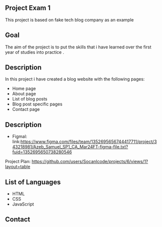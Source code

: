 ## Project Exam 1

This project is based on fake tech blog company as an example

## Goal

The aim of the project is to put the skills that i have learned over the first year of studies into practice .

## Description

In this project i have created a blog website with the following pages:

- Home page
- About page
- List of blog posts
- Blog post specific pages
- Contact page

## Description

- Figmal: link:https://www.figma.com/files/team/1352695656744417711/project/343218981/Azeb_Samuel_SP1_CA_Mar24FT-figma-file.txt?fuid=1352695650738280546

Project Plan: https://github.com/users/SocanIcode/projects/6/views/1?layout=table

## List of Languages

- HTML
- CSS
- JavaScript

## Contact
